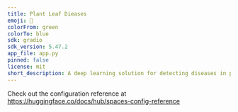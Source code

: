 ```yaml
---
title: Plant Leaf Dieases
emoji: 🌱
colorFrom: green
colorTo: blue
sdk: gradio
sdk_version: 5.47.2
app_file: app.py
pinned: false
license: mit
short_description: A deep learning solution for detecting diseases in plant leaf
---
```


Check out the configuration reference at https://huggingface.co/docs/hub/spaces-config-reference
